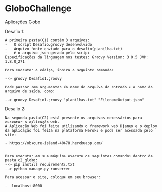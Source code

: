 # GloboChallenge
Aplicações Globo

Desafio 1: 

    A primeira pasta(C1) contém 3 arquivos: 
    -   O script Desafio.groovy desenvolvido
    -   Arquivo fonte enviado para o desafio(planilha.txt)
    -   E o arquivo json gerado pelo script
    Especificações da linguagem nos testes: Groovy Version: 3.0.5 JVM: 1.8.0_271 

    Para executar o código, insira o seguinte comando:

    --> groovy Desafio1.groovy

    Pode passar com argumentos do nome de arquivo de entrada e o nome do arquivo de saída, como:

    --> groovy Desafio1.groovy "planilhas.txt" "FilenameOutput.json"

Desafio 2: 

    Na segunda pasta(C2) está presente os arquivos necessários para executar a aplicação web.
    A Aplicação Web foi feita utilizando o framework web Django e o deploy da aplicação foi feita na plataforma Heroku e pode ser acessada pelo site:

    - https://obscure-island-40678.herokuapp.com/


    Para executar em sua máquina execute os seguintes comandos dentro da pasta c2_globo:
    --> pip install requirements.txt
    --> python manage.py runserver

    Para acessar o site, coloque em seu browser: 

    -  localhost:8000

